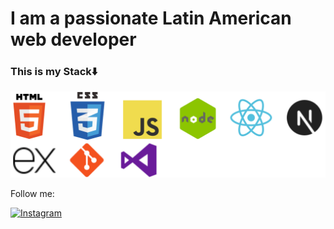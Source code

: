 # I am a passionate Latin American web developer

### This is my Stack⬇️

![Stack](./stack.png)

Follow me:


[![Instagram](https://img.shields.io/badge/Instagram-@Anthony-E4405F?style=for-the-badge&logo=instagram&logoColor=white&labelColor=101010)](https://www.instagram.com/developtnb?igsh=NzZ2eHpna@54emRq&utm_source=qr)




